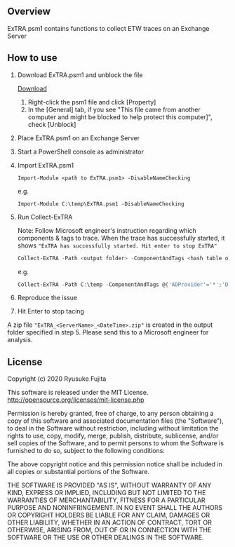 ## Overview

ExTRA.psm1 contains functions to collect ETW traces on an Exchange Server

## How to use

1. Download ExTRA.psm1 and unblock the file

    [Download](https://github.com/jpmessaging/ExTRA/releases/download/v2020-10-09/ExTRA.psm1)

    1. Right-click the psm1 file and click [Property]  
    2. In the [General] tab, if you see "This file came from another computer and might be blocked to help protect this computer]", check [Unblock]

2. Place ExTRA.psm1 on an Exchange Server
3. Start a PowerShell console as administrator
4. Import ExTRA.psm1

    ```
    Import-Module <path to ExTRA.psm1> -DisableNameChecking
    ```
    e.g.
    ```
    Import-Module C:\temp\ExTRA.psm1 -DisableNameChecking
    ```

5. Run Collect-ExTRA

    Note: Follow Microsoft engineer's instruction regarding which components & tags to trace.
    When the trace has successfully started, it shows `"ExTRA has successfully started. Hit enter to stop ExTRA"`

    ```PowerShell
    Collect-ExTRA -Path <output folder> -ComponentAndTags <hash table of components & tags to trace>
    ```
    e.g.
    ```PowerShell
    Collect-ExTRA -Path C:\temp -ComponentAndTags @{'ADProvider'='*';'Data.Storage'='*';'InfoWorker.Sharing'='LocalFolder,SharingEngine'}
    ```


6.  Reproduce the issue

7. Hit Enter to stop tacing

A zip file `"ExTRA_<ServerName>_<DateTime>.zip"` is created in the output folder specified in step 5.
Please send this to a Microsoft engineer for analysis.

## License
Copyright (c) 2020 Ryusuke Fujita

This software is released under the MIT License.  
http://opensource.org/licenses/mit-license.php

Permission is hereby granted, free of charge, to any person obtaining a copy of this software and associated documentation files (the "Software"), to deal in the Software without restriction, including without limitation the rights to use, copy, modify, merge, publish, distribute, sublicense, and/or sell copies of the Software, and to permit persons to whom the Software is furnished to do so, subject to the following conditions:

The above copyright notice and this permission notice shall be included in all copies or substantial portions of the Software.

THE SOFTWARE IS PROVIDED "AS IS", WITHOUT WARRANTY OF ANY KIND, EXPRESS OR IMPLIED, INCLUDING BUT NOT LIMITED TO THE WARRANTIES OF MERCHANTABILITY, FITNESS FOR A PARTICULAR PURPOSE AND NONINFRINGEMENT. IN NO EVENT SHALL THE AUTHORS OR COPYRIGHT HOLDERS BE LIABLE FOR ANY CLAIM, DAMAGES OR OTHER LIABILITY, WHETHER IN AN ACTION OF CONTRACT, TORT OR OTHERWISE, ARISING FROM, OUT OF OR IN CONNECTION WITH THE SOFTWARE OR THE USE OR OTHER DEALINGS IN THE SOFTWARE.

